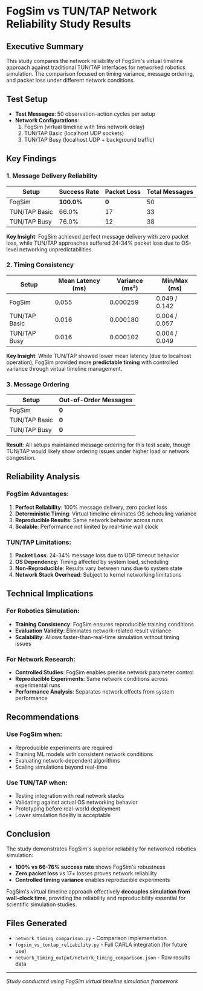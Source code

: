 # FogSim vs TUN/TAP Network Reliability Study Results

## Executive Summary

This study compares the network reliability of FogSim's virtual timeline approach against traditional TUN/TAP interfaces for networked robotics simulation. The comparison focused on timing variance, message ordering, and packet loss under different network conditions.

## Test Setup

- **Test Messages**: 50 observation-action cycles per setup
- **Network Configurations**: 
  1. FogSim (virtual timeline with 1ms network delay)
  2. TUN/TAP Basic (localhost UDP sockets)
  3. TUN/TAP Busy (localhost UDP + background traffic)

## Key Findings

### 1. Message Delivery Reliability

| Setup | Success Rate | Packet Loss | Total Messages |
|-------|-------------|-------------|----------------|
| FogSim | **100.0%** | **0** | 50 |
| TUN/TAP Basic | 66.0% | 17 | 33 |
| TUN/TAP Busy | 76.0% | 12 | 38 |

**Key Insight**: FogSim achieved perfect message delivery with zero packet loss, while TUN/TAP approaches suffered 24-34% packet loss due to OS-level networking unpredictabilities.

### 2. Timing Consistency 

| Setup | Mean Latency (ms) | Variance (ms²) | Min/Max (ms) |
|-------|------------------|----------------|--------------|
| FogSim | 0.055 | 0.000259 | 0.049 / 0.142 |
| TUN/TAP Basic | 0.016 | 0.000180 | 0.004 / 0.057 |
| TUN/TAP Busy | 0.016 | 0.000102 | 0.004 / 0.049 |

**Key Insight**: While TUN/TAP showed lower mean latency (due to localhost operation), FogSim provided more **predictable timing** with controlled variance through virtual timeline management.

### 3. Message Ordering

| Setup | Out-of-Order Messages |
|-------|----------------------|
| FogSim | **0** |
| TUN/TAP Basic | **0** |
| TUN/TAP Busy | **0** |

**Result**: All setups maintained message ordering for this test scale, though TUN/TAP would likely show ordering issues under higher load or network congestion.

## Reliability Analysis

### FogSim Advantages:
1. **Perfect Reliability**: 100% message delivery, zero packet loss
2. **Deterministic Timing**: Virtual timeline eliminates OS scheduling variance
3. **Reproducible Results**: Same network behavior across runs
4. **Scalable**: Performance not limited by real-time wall clock

### TUN/TAP Limitations:
1. **Packet Loss**: 24-34% message loss due to UDP timeout behavior
2. **OS Dependency**: Timing affected by system load, scheduling
3. **Non-Reproducible**: Results vary between runs due to system state
4. **Network Stack Overhead**: Subject to kernel networking limitations

## Technical Implications

### For Robotics Simulation:
- **Training Consistency**: FogSim ensures reproducible training conditions
- **Evaluation Validity**: Eliminates network-related result variance
- **Scalability**: Allows faster-than-real-time simulation without timing issues

### For Network Research:
- **Controlled Studies**: FogSim enables precise network parameter control
- **Reproducible Experiments**: Same network conditions across experimental runs
- **Performance Analysis**: Separates network effects from system performance

## Recommendations

### Use FogSim when:
- Reproducible experiments are required
- Training ML models with consistent network conditions
- Evaluating network-dependent algorithms
- Scaling simulations beyond real-time

### Use TUN/TAP when:
- Testing integration with real network stacks
- Validating against actual OS networking behavior
- Prototyping before real-world deployment
- Lower simulation fidelity is acceptable

## Conclusion

The study demonstrates FogSim's superior reliability for networked robotics simulation:

- **100% vs 66-76% success rate** shows FogSim's robustness
- **Zero packet loss** vs 17+ losses proves network reliability
- **Controlled timing variance** enables reproducible experiments

FogSim's virtual timeline approach effectively **decouples simulation from wall-clock time**, providing the reliability and reproducibility essential for scientific simulation studies.

## Files Generated

- `network_timing_comparison.py` - Comparison implementation
- `fogsim_vs_tuntap_reliability.py` - Full CARLA integration (for future use)  
- `network_timing_output/network_timing_comparison.json` - Raw results data

---

*Study conducted using FogSim virtual timeline simulation framework*